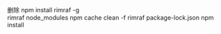 删除
npm install rimraf -g       
rimraf node_modules
npm cache clean -f
rimraf package-lock.json
npm install 